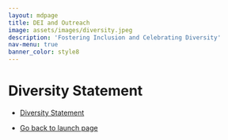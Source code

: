 ```yaml
---
layout: mdpage
title: DEI and Outreach
image: assets/images/diversity.jpeg
description: 'Fostering Inclusion and Celebrating Diversity'
nav-menu: true
banner_color: style8
---
```


# Diversity Statement
<!-- Add statement. -->

<ul class="actions">
    <li><a href="files/diversity.html" class="button icon fa-file">Diversity Statement</a></li>
</ul>

<!-- # Title
Text.  -->

<ul class="actions">
    <li><a href="/#launch" class="button icon fa-arrow-left">Go back to launch page</a></li>
</ul>